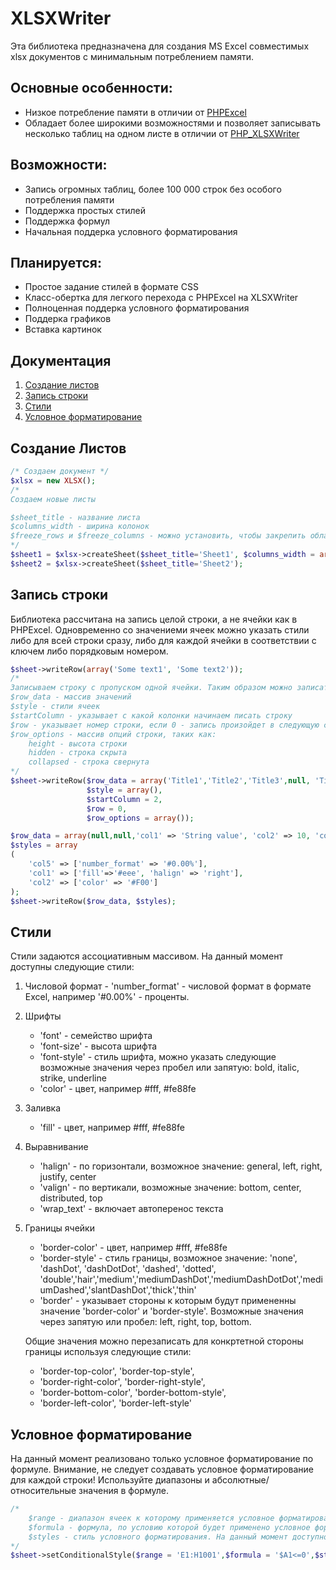 # XLSXWriter

Эта библиотека предназначена для создания MS Excel совместимых xlsx документов с минимальным потреблением памяти.

## Основные особенности:
+ Низкое потребление памяти в отличии от [PHPExcel](https://github.com/PHPOffice/PHPExcel)
+ Обладает более широкими возможностями и позволяет записывать несколько таблиц на одном листе в отличии от [PHP_XLSXWriter](https://github.com/mk-j/PHP_XLSXWriter)

## Возможности:
* Запись огромных таблиц, более 100 000 строк без особого потребления памяти
* Поддержка простых стилей
* Поддержка формул
* Начальная поддерка условного форматирования

## Планируется:
* Простое задание стилей в формате CSS
* Класс-обертка для легкого перехода с PHPExcel на XLSXWriter
* Полноценная поддерка условного форматирования
* Поддерка графиков
* Вставка картинок

## Документация
1. [Создание листов](#create_sheet)
1. [Запись строки](#write_row)
1. [Стили](#styles)
1. [Условное форматирование](#conditional_formatting)

<a name="create_sheet"></a>
## Создание Листов

```php
/* Создаем документ */
$xlsx = new XLSX();
/*
Создаем новые листы

$sheet_title - название листа
$columns_width - ширина колонок
$freeze_rows и $freeze_columns - можно установить, чтобы закрепить область прокрутки
*/
$sheet1 = $xlsx->createSheet($sheet_title='Sheet1', $columns_width = array(10,20,30,10,20), $freeze_rows=3, $freeze_columns=2);
$sheet2 = $xlsx->createSheet($sheet_title='Sheet2');
```

<a name="write_row"></a>
## Запись строки
Библиотека рассчитана на запись целой строки, а не ячейки как в PHPExcel. Одновременно со значениеми ячеек можно указать стили либо для всей строки сразу, либо для каждой ячейки в соответствии с ключем либо порядковым номером.

```php
$sheet->writeRow(array('Some text1', 'Some text2'));
/*
Записываем строку c пропуском одной ячейки. Таким образом можно записать несколько таблиц по горизонтали.
$row_data - массив значений
$style - стили ячеек
$startColumn - указывает с какой колонки начинаем писать строку
$row - указывает номер строки, если 0 - запись произойдет в следующую строку
$row_options - массив опций строки, таких как:
	height - высота строки
	hidden - строка скрыта
	collapsed - строка свернута
*/
$sheet->writeRow($row_data = array('Title1','Title2','Title3',null, 'Title5'),
                 $style = array(),
                 $startColumn = 2,
                 $row = 0,
                 $row_options = array());

$row_data = array(null,null,'col1' => 'String value', 'col2' => 10, 'col3' => 20, 'col4' => null, 'col5' => '=D3/E3');
$styles = array
(
	'col5' => ['number_format' => '#0.00%'],
	'col1' => ['fill'=>'#eee', 'halign' => 'right'],
	'col2' => ['color' => '#F00']
);
$sheet->writeRow($row_data, $styles);
```

<a name="styles"></a>
## Стили
Стили задаются ассоциативным массивом.
На данный момент доступны следующие стили:
1.	 Числовой формат
	- 'number_format' - числовой формат в формате Excel, например '#0.00%' -  проценты.

2. Шрифты
	* 'font' - семейство шрифта
	* 'font-size' - высота шрифта
	* 'font-style' - стиль шрифта, можно указать следующие возможные значения через пробел или запятую: bold, italic, strike, underline
	* 'color' - цвет, например #fff, #fe88fe

3. Заливка
	- 'fill' - цвет, например #fff, #fe88fe

4. Выравнивание
	* 'halign' - по горизонтали, возможное значение: general, left, right, justify, center
	* 'valign' - по вертикали, возможные значение: bottom, center, distributed, top
	* 'wrap_text' - включает автоперенос текста

5. Границы ячейки
	* 'border-color' - цвет, например #fff, #fe88fe
	* 'border-style' - стиль границы, возможное значение: 'none', 'dashDot', 'dashDotDot', 'dashed', 'dotted', 'double','hair','medium','mediumDashDot','mediumDashDotDot','mediumDashed','slantDashDot','thick','thin'
	* 'border' - указывает стороны к которым будут примененны значение 'border-color' и 'border-style'. Возможные значения через запятую или пробел: left, right, top, bottom.

	Общие значения можно перезаписать для конкртетной стороны границы используя следующие стили:
    * 'border-top-color', 'border-top-style',
    * 'border-right-color', 'border-right-style',
    * 'border-bottom-color', 'border-bottom-style',
    * 'border-left-color', 'border-left-style'

<a name="conditional_formatting"></a>
## Условное форматирование
На данный момент реализовано только условное форматирование по формуле. Внимание, не следует создавать условное форматирование для каждой строки! Используйте диапазоны и абсолютные/относительные значения в формуле.

```php
/*
	$range - диапазон ячеек к которому применяется условное форматирование.
	$formula - формула, по условию которой будет применено условное форматирование.
	$styles - стиль условного форматирования. На данный момент доступно изменение заливки, шрифта и границ ячейки.
*/
$sheet->setConditionalStyle($range = 'E1:H1001',$formula = '$A1<=0',$styles = array('color' => '#f00'));
```
